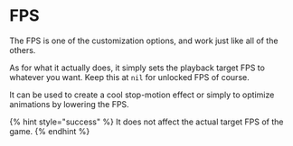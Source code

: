 # FPS

The FPS is one of the customization options, and work just like all of the others.

As for what it actually does, it simply sets the playback target FPS to whatever you want. Keep this at `nil` for unlocked FPS of course.

It can be used to create a cool stop-motion effect or simply to optimize animations by lowering the FPS.

{% hint style="success" %}
It does not affect the actual target FPS of the game.
{% endhint %}
